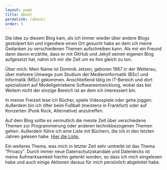 ```yaml
---
layout: page
title: About
permalink: /about/
order: 5
---
```

Die Idee zu diesem Blog kam, als ich immer wieder über andere Blogs gestolpert bin und irgendwie einen Ort gesucht habe an dem ich meine Gedanken zu verschiedenen Themen aufschreiben kann. Als mir ein Freund dann davon erzählte, dass er mit GitHub und Jekyll seinen eigenen Blog aufgesetzt hat, nahm ich mir die Zeit um es ihm gleich zu tun.

Über mich:
Mein Name ist Dominik Jetzen, geboren 1987 in der Wetterau, über mehrere Umwege zum Studium der Medieninformatik (BSc) und Informatik (MSc) gekommen. Anschließend tätig im IT-Bereich und dort spezialisiert auf Modellgetriebene Softwareentwicklung, wobei das bei Weitem nicht der einzige Bereich ist an dem ich interessiert bin.

In meiner Freizeit lese ich Bücher, spiele Videospiele oder gehe joggen. Außerdem bin ich öfter beim Fußball (meistens in Frankfurt) oder auf Konzerten (Punk Rock, Alternative) anzutreffen.

Auf dem Blog sollte es vermutlich die meiste Zeit über verschiedene Themen zur Programmierung oder anderen technikbezogenen Themen gehen. Außerdem führe ich eine Liste mit Büchern, die ich in den letzten Jahren gelesen habe. <a href="/books"> Hier die Liste. </a>

Ein weiteres Thema, was mich in letzter Zeit sehr umtreibt ist das Thema "Privacy". Durch immer neue Datenschutzskandale und Datenlecks ist meine Aufmerksamkeit hierhin gelenkt worden, so dass ich mich eingelesen habe und auch einige Aktionen daraus für mich persönlich abgeleitet habe. 

